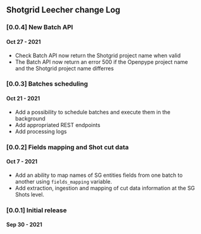 ## Shotgrid Leecher change Log

### [0.0.4] New Batch API
#### Oct 27 - 2021
 - Check Batch API now return the Shotgrid project name when valid
 - The Batch API now return an error 500 if the Openpype project name and the Shotgrid project name differres

### [0.0.3] Batches scheduling
#### Oct 21 - 2021
 - Add a possibility to schedule batches and execute them in the background
 - Add appropriated REST endpoints
 - Add processing logs

### [0.0.2] Fields mapping and Shot cut data
#### Oct 7 - 2021
 - Add an ability to map names of SG entities fields from one batch to another using `fields_mapping` variable.
 - Add extraction, ingestion and mapping of cut data information at the SG Shots level.

### [0.0.1] Initial release
#### Sep 30 - 2021
